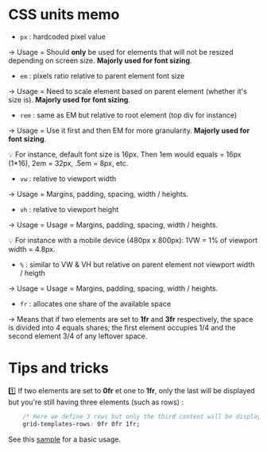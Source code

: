 # CSS units memo 

- `px` : hardcoded pixel value

&rarr; Usage = Should **only** be used for elements that will not be resized depending on screen size. **Majorly used for font sizing**.

- `em` : pixels ratio relative to parent element font size

&rarr; Usage = Need to scale element based on parent element (whether it's size is). **Majorly used for font sizing**.

- `rem` : same as EM but relative to root element (top div for instance)

&rarr; Usage = Use it first and then EM for more granularity. **Majorly used for font sizing**.

:bulb: For instance, default font size is 16px. Then 1em would equals = 16px (1*16), 2em = 32px, .5em = 8px, etc.

- `vw` : relative to viewport width

&rarr; Usage = Margins, padding, spacing, width / heights.

- `vh` : relative to viewport height

&rarr; Usage = Usage = Margins, padding, spacing, width / heights.

:bulb: For instance with a mobile device (480px x 800px): 1VW = 1% of viewport width = 4.8px.

- `%` : similar to VW & VH but relative on parent element not viewport width / heigth

&rarr; Usage = Usage = Margins, padding, spacing, width / heights.

-  `fr` : allocates one share of the available space

&rarr; Means that if two elements are set to **1fr** and **3fr** respectively, the space is divided into 4 equals shares; the first element occupies 1/4 and the second element 3/4 of any leftover space.

# Tips and tricks

:one: If two elements are set to **0fr** et one to **1fr**, only the last will be displayed but you're still having three elements (such as rows) : 

```css
    /* Here we define 3 rows but only the third content will be displayed taking the space a the three one */
    grid-templates-rows: 0fr 0fr 1fr;
```

See this [sample](/games/gridgarden/level26.md) for a basic usage.
